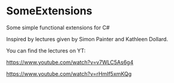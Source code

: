 # SomeExtensions
Some simple functional extensions for C#

Inspired by lectures given by Simon Painter and Kathleen Dollard. 

You can find the lectures on YT:

https://www.youtube.com/watch?v=v7WLC5As6g4

https://www.youtube.com/watch?v=rHmIf5xmKQg
